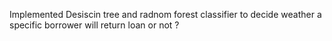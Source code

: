 Implemented Desiscin tree and radnom forest classifier to decide weather a specific borrower will return loan or not ?
